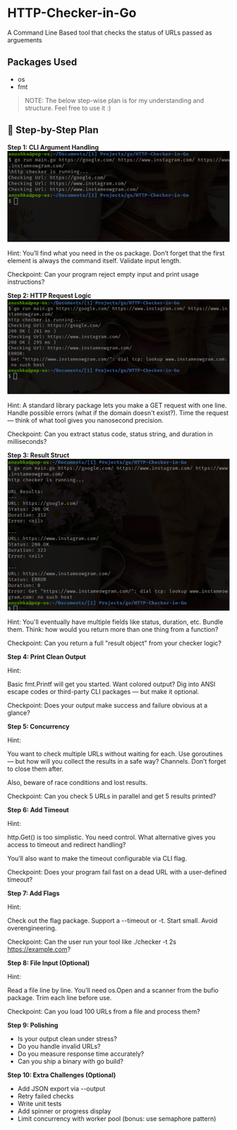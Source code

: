 # HTTP-Checker-in-Go
A Command Line Based tool that checks the status of URLs passed as arguements


## Packages Used
- os
- fmt

> NOTE: The below step-wise plan is for my understanding and structure. Feel free to use it :\) 

## 🚀 Step-by-Step Plan
**Step 1: CLI Argument Handling**
![alt text](./Screenshots/step1.png)

Hint: You’ll find what you need in the os package. Don’t forget that the first element is always the command itself. Validate input length.

Checkpoint: Can your program reject empty input and print usage instructions?

**Step 2: HTTP Request Logic**
![alt text](./Screenshots/step2.png)

Hint: A standard library package lets you make a GET request with one line. Handle possible errors (what if the domain doesn't exist?). Time the request — think of what tool gives you nanosecond precision.

Checkpoint: Can you extract status code, status string, and duration in milliseconds?

**Step 3: Result Struct**
![alt text](./Screenshots/step3.png)

Hint: You'll eventually have multiple fields like status, duration, etc. Bundle them. Think: how would you return more than one thing from a function?

Checkpoint: Can you return a full "result object" from your checker logic?

**Step 4: Print Clean Output**

Hint:

Basic fmt.Printf will get you started. Want colored output? Dig into ANSI escape codes or third-party CLI packages — but make it optional.

Checkpoint:
Does your output make success and failure obvious at a glance?

**Step 5: Concurrency**

Hint:

You want to check multiple URLs without waiting for each. Use goroutines — but how will you collect the results in a safe way? Channels. Don’t forget to close them after.

Also, beware of race conditions and lost results.

Checkpoint:
Can you check 5 URLs in parallel and get 5 results printed?

**Step 6: Add Timeout**

Hint:

http.Get() is too simplistic. You need control. What alternative gives you access to timeout and redirect handling?

You’ll also want to make the timeout configurable via CLI flag.

Checkpoint:
Does your program fail fast on a dead URL with a user-defined timeout?

**Step 7: Add Flags**

Hint:

Check out the flag package. Support a --timeout or -t. Start small. Avoid overengineering.

Checkpoint:
Can the user run your tool like ./checker -t 2s https://example.com?

**Step 8: File Input (Optional)**

Hint:

Read a file line by line. You’ll need os.Open and a scanner from the bufio package. Trim each line before use.

Checkpoint:
Can you load 100 URLs from a file and process them?

**Step 9: Polishing**

- Is your output clean under stress?
- Do you handle invalid URLs?
- Do you measure response time accurately?
- Can you ship a binary with go build?

**Step 10: Extra Challenges (Optional)**

- Add JSON export via --output
- Retry failed checks
- Write unit tests
- Add spinner or progress display
- Limit concurrency with worker pool (bonus: use semaphore pattern)